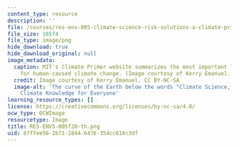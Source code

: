```yaml
---
content_type: resource
description: ''
file: /courses/res-env-005-climate-science-risk-solutions-a-climate-primer/87ffee562b7128446476354cc616c3df_RES-ENV5-005f20-th.png
file_size: 16574
file_type: image/png
hide_download: true
hide_download_original: null
image_metadata:
  caption: MIT's Climate Primer website summarizes the most important lines of evidence
    for human-caused climate change. (Image courtesy of Kerry Emanuel. CC BY-NC-SA).
  credit: Image courtesy of Kerry Emanuel. CC BY-NC-SA
  image-alt: 'The curve of the Earth below the words "Climate Science, Risk & Solutions:
    Climate Knowledge for Everyone'
learning_resource_types: []
license: https://creativecommons.org/licenses/by-nc-sa/4.0/
ocw_type: OCWImage
resourcetype: Image
title: RES-ENV5-005f20-th.png
uid: 87ffee56-2b71-2844-6476-354cc616c3df
---
```

